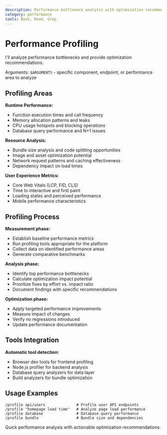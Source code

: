 ```yaml
---
description: Performance bottleneck analysis with optimization recommendations
category: performance
tools: Bash, Read, Grep
---
```


# Performance Profiling

I'll analyze performance bottlenecks and provide optimization recommendations.

Arguments: `$ARGUMENTS` - specific component, endpoint, or performance area to analyze

## Profiling Areas

**Runtime Performance:**
- Function execution times and call frequency
- Memory allocation patterns and leaks
- CPU usage hotspots and blocking operations
- Database query performance and N+1 issues

**Resource Analysis:**
- Bundle size analysis and code splitting opportunities
- Image and asset optimization potential
- Network request patterns and caching effectiveness
- Dependency impact on load times

**User Experience Metrics:**
- Core Web Vitals (LCP, FID, CLS)
- Time to interactive and first paint
- Loading states and perceived performance
- Mobile performance characteristics

## Profiling Process

**Measurement phase:**
- Establish baseline performance metrics
- Run profiling tools appropriate for the platform
- Collect data on identified performance areas
- Generate comparative benchmarks

**Analysis phase:**
- Identify top performance bottlenecks
- Calculate optimization impact potential
- Prioritize fixes by effort vs. impact ratio
- Document findings with specific recommendations

**Optimization phase:**
- Apply targeted performance improvements
- Measure impact of changes
- Verify no regressions introduced
- Update performance documentation

## Tools Integration

**Automatic tool detection:**
- Browser dev tools for frontend profiling
- Node.js profiler for backend analysis
- Database query analyzers for data layer
- Build analyzers for bundle optimization

## Usage Examples

```
/profile api/users              # Profile user API endpoints
/profile "homepage load time"   # Analyze page load performance  
/profile database               # Database query performance
/profile bundle                 # Bundle size and dependencies
```

Quick performance analysis with actionable optimization recommendations.